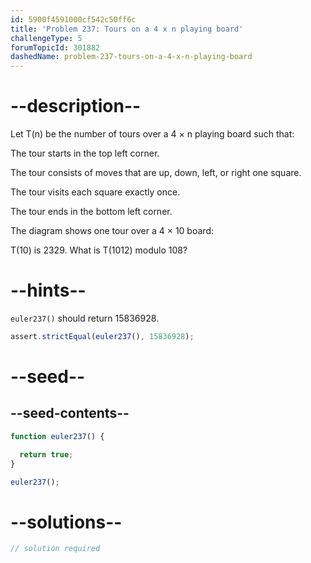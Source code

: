 ```yaml
---
id: 5900f4591000cf542c50ff6c
title: 'Problem 237: Tours on a 4 x n playing board'
challengeType: 5
forumTopicId: 301882
dashedName: problem-237-tours-on-a-4-x-n-playing-board
---
```


# --description--

Let T(n) be the number of tours over a 4 × n playing board such that:

The tour starts in the top left corner.

The tour consists of moves that are up, down, left, or right one square.

The tour visits each square exactly once.

The tour ends in the bottom left corner.

The diagram shows one tour over a 4 × 10 board:

T(10) is 2329. What is T(1012) modulo 108?

# --hints--

`euler237()` should return 15836928.

```js
assert.strictEqual(euler237(), 15836928);
```

# --seed--

## --seed-contents--

```js
function euler237() {

  return true;
}

euler237();
```

# --solutions--

```js
// solution required
```
